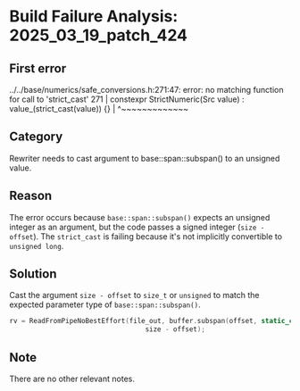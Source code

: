 # Build Failure Analysis: 2025_03_19_patch_424

## First error

../../base/numerics/safe_conversions.h:271:47: error: no matching function for call to 'strict_cast'
  271 |   constexpr StrictNumeric(Src value) : value_(strict_cast<T>(value)) {}
      |                                               ^~~~~~~~~~~~~~

## Category
Rewriter needs to cast argument to base::span::subspan() to an unsigned value.

## Reason
The error occurs because `base::span::subspan()` expects an unsigned integer as an argument, but the code passes a signed integer (`size - offset`). The `strict_cast` is failing because it's not implicitly convertible to `unsigned long`.

## Solution
Cast the argument `size - offset` to `size_t` or `unsigned` to match the expected parameter type of `base::span::subspan()`.

```c++
rv = ReadFromPipeNoBestEffort(file_out, buffer.subspan(offset, static_cast<size_t>(size - offset)).data(),
                                  size - offset);
```

## Note
There are no other relevant notes.